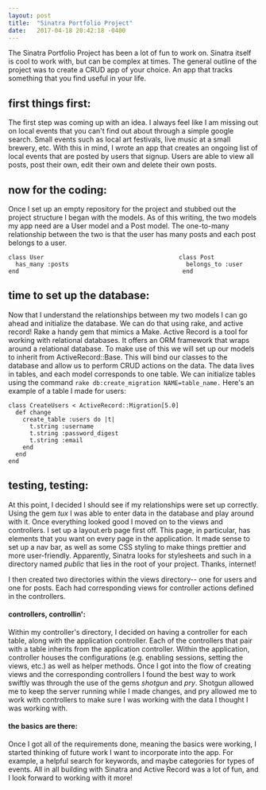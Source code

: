 ```yaml
---
layout: post
title:  "Sinatra Portfolio Project"
date:   2017-04-18 20:42:18 -0400
---
```



The Sinatra Portfolio Project has been a lot of fun to work on. Sinatra itself is cool to work with, but can be complex at times. The general outline of the project was to create a CRUD app of your choice. An app that tracks something that you find useful in your life. 

## first things first: 

The first step was coming up with an idea. I always feel like I am missing out on local events that you can't find out about through a simple google search. Small events such as local art festivals, live music at a small brewery, etc. With this in mind, I wrote an app that creates an ongoing list of local events that are posted by users that signup. Users are able to view all posts, post their own, edit their own and delete their own posts. 

## now for the coding: 

Once I set up an empty repository for the project and stubbed out the project structure I began with the models. As of this writing, the two models my app need are a User model and a Post model. The one-to-many relationship between the two is that the user has many posts and each post belongs to a user. 

```
class User                                      class Post
  has_many :posts                                 belongs_to :user
end                                              end 
```


## time to set up the database:

Now that I understand the relationships between my two models I can go ahead and initialize the database. We can do that using rake, and active record! Rake a handy gem that mimics a Make. Active Record is a tool for working with relational databases. It offers an ORM framework that wraps around a relational database. To make use of this we will set up our models to inherit from ActiveRecord::Base. This will bind our classes to the database and allow us to perform CRUD actions on the data. The data lives in tables, and each model corresponds to one table. We can initialize tables using the command `rake db:create_migration NAME=table_name.` Here's an example of a table I made for users: 

```
class CreateUsers < ActiveRecord::Migration[5.0]
  def change
    create_table :users do |t|
      t.string :username
      t.string :password_digest
      t.string :email
    end
  end
end

```


## testing, testing: 

At this point, I decided I should see if my relationships were set up correctly. Using the gem *tux* I was able to enter data in the database and play around with it. Once everything looked good I moved on to the views and controllers. I set up a layout.erb page first off. This page, in particular, has elements that you want on every page in the application. It made sense to set up a nav bar, as well as some CSS styling to make things prettier and more user-friendly. Apparently, Sinatra looks for stylesheets and such in a directory named *public* that lies in the root of your project. Thanks, internet! 

I then created two directories within the views directory-- one for users and one for posts. Each had corresponding views for controller actions defined in the controllers. 


#### controllers, controllin': 

Within my controller's directory, I decided on having a controller for each table, along with the application controller. Each of the controllers that pair with a table inherits from the application controller. Within the application, controller houses the configurations (e.g. enabling sessions, setting the views, etc.) as well as helper methods. Once I got into the flow of creating views and the corresponding controllers I found the best way to work swiftly was through the use of the gems *shotgun* and *pry*. Shotgun allowed me to keep the server running while I made changes, and pry allowed me to work with controllers to make sure I was working with the data I thought I was working with. 


#### the basics are there: 

Once I got all of the requirements done, meaning the basics were working, I started thinking of future work I want to incorporate into the app. For example, a helpful search for keywords, and maybe categories for types of events. All in all building with Sinatra and Active Record was a lot of fun, and I look forward to working with it more! 




